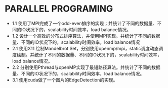 # PARALLEL PROGRAMING

* 1.1
使用了MPI完成了一个odd-even排序的实现；并统计了不同的数据量、不同的IO状况下的，scalability时间效率，load balance情况。
* 1.2
设计一个高效的分布式排序算法，并使用MPI实现。并统计了不同的数据量、不同的IO状况下的，scalability时间效率，load balance情况
* 2.1
使用X11 绘制Mandelbrot Set，分别使用openmp/mpi，static调度动态调度绘制。并统计了不同的数据量、不同的IO状况下的，scalability时间效率，load balance情况。
* 2.2
分别使用Pthread与openMP实现了最短路径算法。并统计了不同的数据量、不同的IO状况下的，scalability时间效率，load balance情况。
* 3.1
使用cuda做了一个图片的EdgeDetection的实现。
